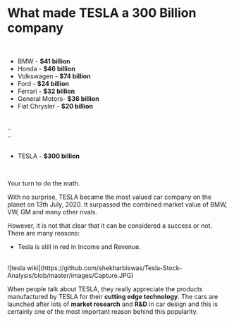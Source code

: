 # What made TESLA a 300 Billion company

<br>

* BMW           - **$41 billion**
* Honda         - **$46 billion**
* Volkswagen    - **$74 billion**
* Ford          - **$24 billion**
* Ferrari       - **$32 billion**
* General Motors- **$36 billion**
* Fiat Chrysler - **$20 billion**

<br>
..
<br>
..
<br>
<br>

* TESLA         - **$300 billion**

<br>

Your turn to do the math.


With no surprise, TESLA became the most valued car company on the planet on 13th July, 2020. It surpassed the combined market value of BMW, VW, GM and many other rivals.

However, it is not that clear that it can be considered a success or not. There are many reasons:
<br>

* Tesla is still in red in Income and Revenue.

<br>
![tesla wiki](https://github.com/shekharbiswas/Tesla-Stock-Analysis/blob/master/images/Capture.JPG)




When people talk about TESLA, they really appreciate the products manufactured by TESLA for their **cutting edge technology**. The cars are launched after lots of **market research** and **R&D** in car design and this is certainly one of the most important reason behind this popularity.

